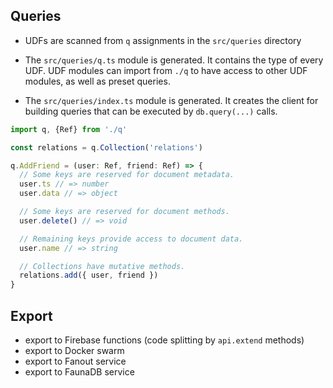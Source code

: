 
## Queries

- UDFs are scanned from `q` assignments in the `src/queries` directory

- The `src/queries/q.ts` module is generated. It contains the type of every UDF.
  UDF modules can import from `./q` to have access to other UDF modules, as well
  as preset queries.

- The `src/queries/index.ts` module is generated. It creates the client for
  building queries that can be executed by `db.query(...)` calls.

```ts
import q, {Ref} from './q'

const relations = q.Collection('relations')

q.AddFriend = (user: Ref, friend: Ref) => {
  // Some keys are reserved for document metadata.
  user.ts // => number
  user.data // => object

  // Some keys are reserved for document methods.
  user.delete() // => void

  // Remaining keys provide access to document data.
  user.name // => string

  // Collections have mutative methods.
  relations.add({ user, friend })
}
```

## Export
- export to Firebase functions (code splitting by `api.extend` methods)
- export to Docker swarm
- export to Fanout service
- export to FaunaDB service
